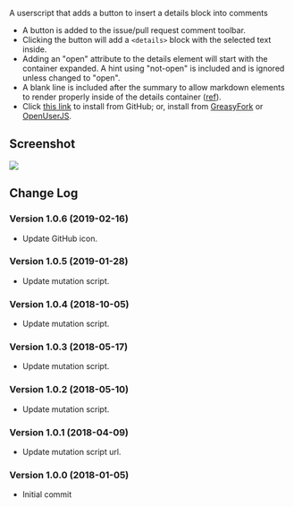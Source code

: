 A userscript that adds a button to insert a details block into comments

* A button is added to the issue/pull request comment toolbar.
* Clicking the button will add a `<details>` block with the selected text inside.
* Adding an "open" attribute to the details element will start with the container expanded. A hint using "not-open" is included and is ignored unless changed to "open".
* A blank line is included after the summary to allow markdown elements to render properly inside of the details container ([ref](https://github.com/dear-github/dear-github/issues/166#issuecomment-322367328)).
* Click [this link](https://raw.githubusercontent.com/Mottie/GitHub-userscripts/master/github-issue-add-details.user.js) to install from GitHub; or, install from [GreasyFork](https://greasyfork.org/en/scripts/37056-github-issue-add-details) or [OpenUserJS](https://openuserjs.org/scripts/Mottie/GitHub_Issue_Add_Details).

## Screenshot

![](https://user-images.githubusercontent.com/136959/34614332-b06cc046-f1f6-11e7-8af4-0f7ed933c708.gif)

## Change Log

### Version 1.0.6 (2019-02-16)

* Update GitHub icon.

### Version 1.0.5 (2019-01-28)

* Update mutation script.

### Version 1.0.4 (2018-10-05)

* Update mutation script.

### Version 1.0.3 (2018-05-17)

* Update mutation script.

### Version 1.0.2 (2018-05-10)

* Update mutation script.

### Version 1.0.1 (2018-04-09)

* Update mutation script url.

### Version 1.0.0 (2018-01-05)

* Initial commit
